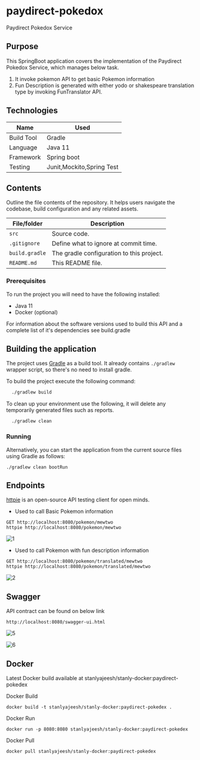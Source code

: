 # paydirect-pokedox

Paydirect Pokedox Service

## Purpose

This SpringBoot application covers the implementation of the Paydirect Pokedox Service, which manages below task.

1) It invoke pokemon API to get basic Pokemon information
2) Fun Description is generated with either yodo or shakespeare translation type by invoking FunTranslator API.

## Technologies

| Name       | Used              |
|------------|-------------------|
| Build Tool | Gradle            |
| Language   | Java 11           |
| Framework  | Spring boot       |
| Testing    | Junit,Mockito,Spring Test  |

## Contents

Outline the file contents of the repository. It helps users navigate the codebase, build configuration and any related
assets.

| File/folder       | Description                                |
|-------------------|--------------------------------------------|
| `src`             | Source code.                        |
| `.gitignore`      | Define what to ignore at commit time.      |
| `build.gradle`    | The gradle configuration to this project.  |
| `README.md`       | This README file.                          |

### Prerequisites

To run the project you will need to have the following installed:

* Java 11
* Docker (optional)

For information about the software versions used to build this API and a complete list of it's dependencies see
build.gradle

## Building the application

The project uses [Gradle](https://gradle.org) as a build tool. It already contains
`./gradlew` wrapper script, so there's no need to install gradle.

To build the project execute the following command:

```bash
  ./gradlew build
```

To clean up your environment use the following, it will delete any temporarily generated files such as reports.

```bash
  ./gradlew clean
```

### Running

Alternatively, you can start the application from the current source files using Gradle as follows:

 ```
 ./gradlew clean bootRun
 ```

## Endpoints

[httpie](https://httpie.io/) is an open-source API testing client for open minds.

- Used to call Basic Pokemon information

```
GET http://localhost:8080/pokemon/mewtwo
httpie http://localhost:8080/pokemon/mewtwo
```
![1](https://user-images.githubusercontent.com/30554963/147368071-3bcc36f1-11e8-49f2-beac-cdf5725e6c2f.JPG)


- Used to call Pokemon with fun description information

```
GET http://localhost:8080/pokemon/translated/mewtwo
httpie http://localhost:8080/pokemon/translated/mewtwo
```
![2](https://user-images.githubusercontent.com/30554963/147368077-ee4f3efd-e07e-4cf1-b6ec-5f8892a7ef1f.JPG)


## Swagger

API contract can be found on below link

```
http://localhost:8080/swagger-ui.html
```
![5](https://user-images.githubusercontent.com/30554963/147368045-741fc0f1-31fd-4265-bc61-e366c1c6ba0d.JPG)

![6](https://user-images.githubusercontent.com/30554963/147368048-124ea640-3378-4588-8947-cb64fa6dddc6.JPG)

## Docker

Latest Docker build available at stanlyajeesh/stanly-docker:paydirect-pokedex

Docker Build

```
docker build -t stanlyajeesh/stanly-docker:paydirect-pokedex .
```

Docker Run

```
docker run -p 8080:8080 stanlyajeesh/stanly-docker:paydirect-pokedex
```

Docker Pull

```
docker pull stanlyajeesh/stanly-docker:paydirect-pokedex
```
